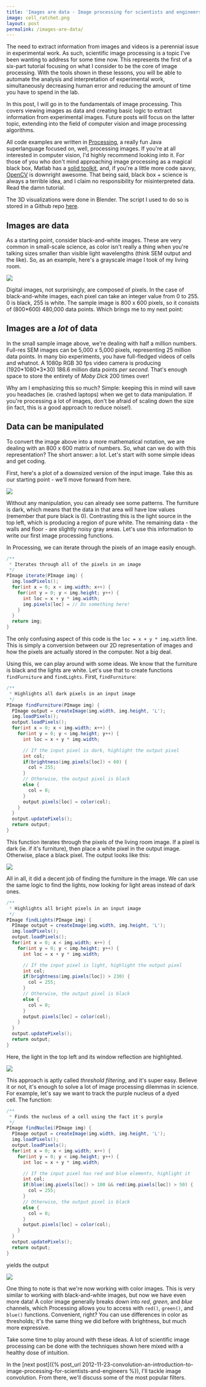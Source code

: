 ```yaml
---
title: 'Images are data - Image processing for scientists and engineers, Part 1'
image: cell_ratchet.png
layout: post
permalink: /images-are-data/
---
```


The need to extract information from images and videos is a perennial issue in
experimental work. As such, scientific image processing is a topic I've been wanting
to address for some time now. This represents the first of a six-part tutorial
focusing on what I consider to be the core of image processing. With the tools
shown in these lessons, you will be able to automate the analysis and interpretation
of experimental work, simultaneously decreasing human error and reducing the amount
of time you have to spend in the lab.

In this post, I will go in to the fundamentals of image processing. This covers
viewing images as data and creating basic logic to extract information from experimental
images. Future posts will focus on the latter topic, extending into the field of
computer vision and image processing algorithms.

All code examples are written in [Processing](http://processing.org/), a really
fun Java superlanguage focused on, well, processing images. If you're at all
interested in computer vision, I'd highly recommend looking into it. For those of
you who don't mind approaching image processing as a magical black box, Matlab
has a [solid toolkit](http://www.mathworks.com/products/image/), and, if you're
a little more code savvy, [OpenCV](http://opencv.willowgarage.com/wiki/) is
downright awesome. That being said, black box + science is always a terrible idea,
and I claim no responsibility for misinterpreted data. Read the damn tutorial.

The 3D visualizations were done in Blender. The script I used to do so is stored
in a Github repo [here](https://github.com/patrickfuller/blender-image-pixels).

## Images are data

As a starting point, consider black-and-white images. These are very common in
small-scale science, as color isn't really a thing when you're talking sizes
smaller than visible light wavelengths (think SEM output and the like). So, as
an example, here's a grayscale image I took of my living room.

![](/img/living_room.png)

Digital images, not surprisingly, are composed of pixels. In the case of black-and-white
images, each pixel can take an integer value from 0 to 255. 0 is black, 255 is
white. The sample image is 800 x 600 pixels, so it consists of (800\*600) 480,000
data points. Which brings me to my next point:

## Images are a *lot* of data

In the small sample image above, we're dealing with half a million numbers.
Full-res SEM images can be 5,000 x 5,000 pixels, representing 25 million data
points. In many bio experiments, you have full-fledged videos of cells and whatnot.
A 1080p RGB 30 fps video camera is producing (1920\*1080\*3\*30) 186.6 million data
points *per second*. That's enough space to store the entirety of *Moby Dick* 200
times over!

Why am I emphasizing this so much? Simple: keeping this in mind will save you
headaches (ie. crashed laptops) when we get to data manipulation. If you're
processing a lot of images, don't be afraid of scaling down the size (in fact,
this is a good approach to reduce noise!).

## Data can be manipulated

To convert the image above into a more mathematical notation, we are dealing with
an 800 x 600 matrix of numbers. So, what can we do with this representation? The
short answer: a lot. Let's start with some simple ideas and get coding.

First, here's a plot of a downsized version of the input image. Take this as our
starting point - we'll move forward from here.

![](/img/living_room_3d.png)

Without any manipulation, you can already see some patterns. The furniture is dark,
which means that the data in that area will have low values (remember that pure
black is 0). Contrasting this is the light source in the top left, which is producing
a region of pure white. The remaining data - the walls and floor - are slightly
noisy gray areas. Let's use this information to write our first image processing
functions.

In Processing, we can iterate through the pixels of an image easily enough.

```java
/**
 * Iterates through all of the pixels in an image
 */
PImage iterate(PImage img) {
  img.loadPixels();
  for(int x = 0; x < img.width; x++) {
    for(int y = 0; y < img.height; y++) {
      int loc = x + y * img.width;
      img.pixels[loc] = // Do something here!
    }
  }
  return img;
}
```

The only confusing aspect of this code is the `loc = x + y * img.width` line.
This is simply a conversion between our 2D representation of images and how the
pixels are actually stored in the computer. Not a big deal.

Using this, we can play around with some ideas. We know that the furniture is
black and the lights are white. Let's use that to create functions `findFurniture`
and `findLights`. First, `findFurniture`:

```java
/**
 * Highlights all dark pixels in an input image
 */
PImage findFurniture(PImage img) {
  PImage output = createImage(img.width, img.height, 'L');
  img.loadPixels();
  output.loadPixels();
  for(int x = 0; x < img.width; x++) {
    for(int y = 0; y < img.height; y++) {
      int loc = x + y * img.width;

      // If the input pixel is dark, highlight the output pixel
      int col;
      if(brightness(img.pixels[loc]) < 60) {
        col = 255;
      }
      // Otherwise, the output pixel is black
      else {
        col = 0;
      }
      output.pixels[loc] = color(col);
    }
  }
  output.updatePixels();
  return output;
}
```

This function iterates through the pixels of the living room image. If a pixel is
dark (ie. if it's furniture), then place a white pixel in the output image.
Otherwise, place a black pixel. The output looks like this:

![](/img/find_furniture.png)

All in all, it did a decent job of finding the furniture in the image. We can use
the same logic to find the lights, now looking for light areas instead of dark ones.

```java
/**
 * Highlights all bright pixels in an input image
 */
PImage findLights(PImage img) {
  PImage output = createImage(img.width, img.height, 'L');
  img.loadPixels();
  output.loadPixels();
  for(int x = 0; x < img.width; x++) {
    for(int y = 0; y < img.height; y++) {
      int loc = x + y * img.width;

      // If the input pixel is light, highlight the output pixel
      int col;
      if(brightness(img.pixels[loc]) > 230) {
        col = 255;
      }
      // Otherwise, the output pixel is black
      else {
        col = 0;
      }
      output.pixels[loc] = color(col);
    }
  }
  output.updatePixels();
  return output;
}
```

Here, the light in the top left and its window reflection are highlighted.

![](/img/find_light.png)

This approach is aptly called *threshold filtering*, and it's super easy. Believe
it or not, it's enough to solve a lot of image processing dilemmas in science.
For example, let's say we want to track the purple nucleus of a dyed cell. The
function:

```java
/**
 * Finds the nucleus of a cell using the fact it's purple
 */
PImage findNuclei(PImage img) {
  PImage output = createImage(img.width, img.height, 'L');
  img.loadPixels();
  output.loadPixels();
  for(int x = 0; x < img.width; x++) {
    for(int y = 0; y < img.height; y++) {
      int loc = x + y * img.width;

      // If the input pixel has red and blue elements, highlight it
      int col;
      if(blue(img.pixels[loc]) > 100 && red(img.pixels[loc]) > 50) {
        col = 255;
      }
      // Otherwise, the output pixel is black
      else {
        col = 0;
      }
      output.pixels[loc] = color(col);
    }
  }
  output.updatePixels();
  return output;
}
```

yields the output

![](/img/cell_ratchet.png)

One thing to note is that we're now working with color images. This is very
similar to working with black-and-white images, but now we have even more data!
A color image generally breaks down into *red*, *green*, and *blue* channels,
which Processing allows you to access with `red()`, `green()`, and `blue()`
functions. Convenient, right? You can use differences in color as thresholds;
it's the same thing we did before with brightness, but much more expressive.

Take some time to play around with these ideas. A lot of scientific image processing
can be done with the techniques shown here mixed with a healthy dose of intuition.

In the [next post]({% post_url 2012-11-23-convolution-an-introduction-to-image-processing-for-scientists-and-engineers %}),
I'll tackle image convolution. From there, we'll discuss some of the most
popular filters.
